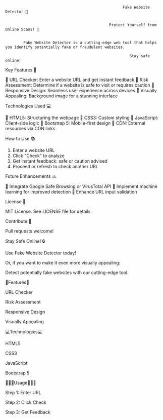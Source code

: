                                                         Fake Website Detector 🚨


                                                  Protect Yourself from Online Scams! 🚫


            Fake Website Detector is a cutting-edge web tool that helps you identify potentially fake or fraudulent websites. 
                                                              
                                                           Stay safe online!


Key Features 🔑


🔹 URL Checker: Enter a website URL and get instant feedback
🔹 Risk Assessment: Determine if a website is safe to visit or requires caution
🔹 Responsive Design: Seamless user experience across devices
🔹 Visually Appealing: Background image for a stunning interface


Technologies Used 💻


🔹 HTML5: Structuring the webpage
🔹 CSS3: Custom styling
🔹 JavaScript: Client-side logic
🔹 Bootstrap 5: Mobile-first design
🔹 CDN: External resources via CDN links


How to Use 📚


1. Enter a website URL
2. Click "Check" to analyze
3. Get instant feedback: safe or caution advised
4. Proceed or refresh to check another URL


Future Enhancements 🔜


🔹 Integrate Google Safe Browsing or VirusTotal API
🔹 Implement machine learning for improved detection
🔹 Enhance URL input validation


License 📜


MIT License. See LICENSE file for details.


Contribute 🤝


Pull requests welcome!


Stay Safe Online! 🔒


Use Fake Website Detector today!


Or, if you want to make it even more visually appealing:


Detect potentially fake websites with our cutting-edge tool.


📶Features📶


URL Checker

Risk Assessment

Responsive Design

Visually Appealing


💻Technologies💻


HTML5

CSS3

JavaScript

Bootstrap 5


💠💠💠Usage💠💠💠


Step 1: Enter URL

Step 2: Click Check

Step 3: Get Feedback


